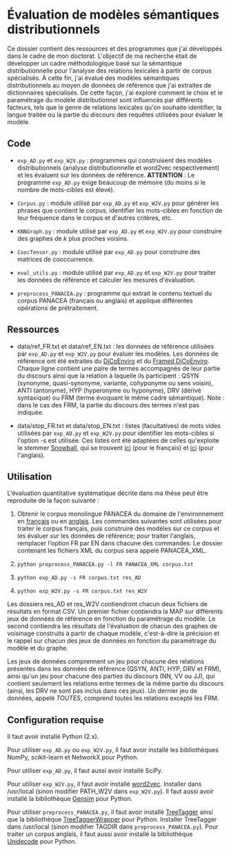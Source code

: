# Évaluation de modèles sémantiques distributionnels

Ce dossier contient des ressources et des programmes que j'ai
développés dans le cadre de mon doctorat. L'objectif de ma recherche
était de développer un cadre méthodologique basé sur la sémantique
distributionnelle pour l'analyse des relations lexicales à partir de
corpus spécialisés. À cette fin, j'ai évalué des modèles sémantiques
distributionnels au moyen de données de référence que j'ai extraites
de dictionnaires spécialisés. De cette façon, j'ai exploré comment le
choix et le paramétrage du modèle distributionnel sont influencés par
différents facteurs, tels que le genre de relations lexicales qu'on
souhaite identifier, la langue traitée ou la partie du discours des
requêtes utilisées pour évaluer le modèle.

## Code


* `exp_AD.py` et `exp_W2V.py` : programmes qui construisent des
  modèles distributionnels (analyse distributionnelle et word2vec
  respectivement) et les évaluent sur les données de
  référence. **ATTENTION** : Le programme `exp_AD.py` exige beaucoup
  de mémoire (du moins si le nombre de mots-cibles est élevé).

* `Corpus.py` : module utilisé par `exp_AD.py` et `exp_W2V.py` pour
  générer les phrases que contient le corpus, identifier les
  mots-cibles en fonction de leur fréquence dans le corpus et d'autres
  critères, etc.

* `KNNGraph.py` : module utilisé par `exp_AD.py` et `exp_W2V.py` pour construire des graphes de *k* plus proches voisins.

* `CoocTensor.py` : module utilisé par `exp_AD.py` pour construire des
  matrices de cooccurrence.

* `eval_utils.py` : module utilisé par `exp_AD.py` et `exp_W2V.py`
  pour traiter les données de référence et calculer les mesures
  d'évaluation.

* `preprocess_PANACEA.py` : programme qui extrait le contenu textuel
  du corpus PANACEA (français ou anglais) et applique différentes
  opérations de prétraitement.

## Ressources

* data/ref_FR.txt et data/ref_EN.txt : les données de référence utilisées par `exp_AD.py` et `exp_W2V.py` pour évaluer les modèles. Les données de référence ont été extraites du
  [DiCoEnviro](http://olst.ling.umontreal.ca/cgi-bin/dicoenviro/search_enviro.cgi)
  et du 
  [Framed DiCoEnviro](http://olst.ling.umontreal.ca/dicoenviro/framed/index.php). Chaque ligne contient une paire de termes accompagnés de leur partie du discours ainsi que la relation à laquelle ils participent : QSYN (synonyme, quasi-synonyme, variante, cohyponyme ou sens voisin), ANTI (antonyme), HYP (hyperonyme ou hyponyme), DRV (dérivé syntaxique) ou FRM (terme évoquant le même cadre sémantique). Note : dans le cas des FRM, la partie du discours des termes n'est pas indiquée.

* data/stop_FR.txt et data/stop_EN.txt : listes (facultatives) de mots vides utilisées par `exp_AD.py` et `exp_W2V.py` pour identifier les mots-cibles si l'option
  -s est utilisée. Ces listes ont été adaptées de celles qu'exploite
  le stemmer [Snowball](http://snowballstem.org/), qui se trouvent [ici](http://snowballstem.org/algorithms/french/stop.txt) (pour le français) et [ici](http://snowballstem.org/algorithms/english/stop.txt) (pour l'anglais).

## Utilisation

L'évaluation quantitative systématique décrite dans ma thèse peut être reproduite de la façon suivante :

1. Obtenir le corpus monolingue PANACEA du domaine de l'environnement
en
[français](http://catalog.elra.info/product_info.php?products_id=1186&language=fr)
ou en
[anglais](http://catalog.elra.info/product_info.php?products_id=1184&language=fr). Les commandes suivantes sont utilisées pour traiter le corpus français, puis construire des modèles sur ce corpus et les évaluer sur les données de référence; pour traiter l'anglais, remplacer l'option FR par EN dans chacune des commandes. Le
dossier contenant les fichiers XML du corpus sera appelé PANACEA_XML.

2. `python preprocess_PANACEA.py -l FR PANACEA_XML corpus.txt`

3. `python exp_AD.py -s FR corpus.txt res_AD`

4. `python exp_W2V.py -s FR corpus.txt res_W2V`

Les dossiers res_AD et res_W2V contiendront chacun deux fichiers de résultats en format CSV. Un premier fichier contiendra la MAP sur différents jeux de données de référence en fonction du paramétrage du modèle. Le second contiendra les résultats de l'évaluation de chacun des graphes de voisinage construits à partir de chaque modèle, c'est-à-dire la précision et le rappel sur chacun des jeux de données en fonction du paramétrage du modèle et du graphe. 

Les jeux de données comprennent un jeu pour chacune des relations présentes dans les données de référence (QSYN, ANTI, HYP, DRV et FRM), ainsi qu'un jeu pour chacune des parties du discours (NN, VV ou JJ), qui contient seulement les relations entre termes de la même partie du discours (ainsi, les DRV ne sont pas inclus dans ces jeux). Un dernier jeu de données, appelé *TOUTES*, comprend toutes les relations excepté les FRM. 

## Configuration requise

Il faut avoir installé Python (2.x).

Pour utiliser `exp_AD.py` ou `exp_W2V.py`, il faut avoir installé les
bibliothèques NumPy, scikit-learn et NetworkX pour Python.

Pour utiliser `exp_AD.py`, il faut aussi avoir installé SciPy.

Pour utiliser `exp_W2V.py`, il faut avoir installé
[word2vec](https://code.google.com/p/word2vec/). Installer dans
/usr/local (sinon modifier PATH_W2V dans `exp_W2V.py`). Il faut aussi
avoir installé la bibliothèque
[Gensim](https://radimrehurek.com/gensim/) pour Python.

Pour utiliser `preprocess_PANACEA.py`, il faut avoir installé
[TreeTagger](http://www.cis.uni-muenchen.de/~schmid/tools/TreeTagger/)
ainsi que la bibliothèque
[TreeTaggerWrapper](https://pypi.python.org/pypi/treetaggerwrapper)
pour Python. Installer TreeTagger dans /usr/local (sinon modifier
TAGDIR dans `preprocess_PANACEA.py`). Pour traiter un corpus
anglais, il faut aussi avoir installé la bibliothèque
[Unidecode](https://pypi.python.org/pypi/Unidecode) pour Python.
